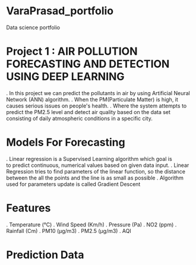 # VaraPrasad_portfolio
Data science portfolio

# Project 1 : AIR POLLUTION FORECASTING AND DETECTION USING DEEP LEARNING 
. In this project we can predict the pollutants in air by using Artificial Neural Network (ANN) algorithm.
. When the PM(Particulate Matter) is high, it causes serious issues on people's health. 
. Where the system attempts to predict the PM2.5 level and detect air quality based on the data set consisting of daily atmospheric conditions in a specific city.
# Models For Forecasting
. Linear regression is a Supervised Learning algorithm which goal is to predict continuous, numerical values based on given data input.
. Linear Regression tries to find parameters of the linear function, so the distance between the all the points and the line is as small as possible
. Algorithm used for parameters update is called Gradient Descent
# Features
. Temperature (°C)
. Wind Speed (Km/h)
. Pressure (Pa)
. NO2 (ppm)
. Rainfall (Cm)
. PM10 (μg/m3)
. PM2.5 (μg/m3)
. AQI
# Prediction Data



